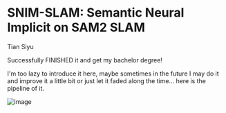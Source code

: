 # SNIM-SLAM: Semantic Neural Implicit on SAM2 SLAM
Tian Siyu

Successfully FINISHED it and get my bachelor degree!

I'm too lazy to introduce it here, maybe sometimes in the future I may do it and improve it a little bit or just let it faded along the time...
here is the pipeline of it.

![image](https://github.com/user-attachments/assets/78ac57e8-8114-4551-9d9f-398c50b85db3)
